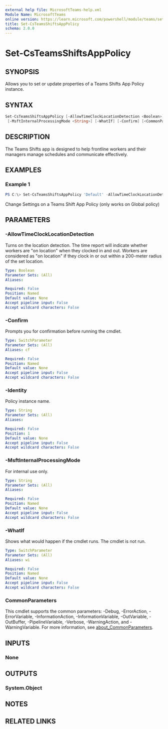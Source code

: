 ```yaml
---
external help file: MicrosoftTeams-help.xml
Module Name: MicrosoftTeams
online version: https://learn.microsoft.com/powershell/module/teams/set-csteamsshiftsapppolicy
title: Set-CsTeamsShiftsAppPolicy
schema: 2.0.0
---
```


# Set-CsTeamsShiftsAppPolicy

## SYNOPSIS

Allows you to set or update properties of a Teams Shifts App Policy instance.

## SYNTAX

```powershell
Set-CsTeamsShiftsAppPolicy [-AllowTimeClockLocationDetection <Boolean>] [[-Identity] <String>]
 [-MsftInternalProcessingMode <String>] [-WhatIf] [-Confirm] [<CommonParameters>]
```

## DESCRIPTION

The Teams Shifts app is designed to help frontline workers and their managers manage schedules and communicate effectively.

## EXAMPLES

### Example 1

```powershell
PS C:\> Set-CsTeamsShiftsAppPolicy 'Default' -AllowTimeClockLocationDetection $False
```

Change Settings on a Teams Shift App Policy (only works on Global policy)

## PARAMETERS

### -AllowTimeClockLocationDetection

Turns on the location detection. The time report will indicate whether workers are "on location" when they clocked in and out. Workers are considered as "on location" if they clock in or out within a 200-meter radius of the set location.

```yaml
Type: Boolean
Parameter Sets: (All)
Aliases:

Required: False
Position: Named
Default value: None
Accept pipeline input: False
Accept wildcard characters: False
```

### -Confirm

Prompts you for confirmation before running the cmdlet.

```yaml
Type: SwitchParameter
Parameter Sets: (All)
Aliases: cf

Required: False
Position: Named
Default value: None
Accept pipeline input: False
Accept wildcard characters: False
```

### -Identity

Policy instance name.

```yaml
Type: String
Parameter Sets: (All)
Aliases:

Required: False
Position: 1
Default value: None
Accept pipeline input: False
Accept wildcard characters: False
```

### -MsftInternalProcessingMode

For internal use only.

```yaml
Type: String
Parameter Sets: (All)
Aliases:

Required: False
Position: Named
Default value: None
Accept pipeline input: False
Accept wildcard characters: False
```

### -WhatIf

Shows what would happen if the cmdlet runs.
The cmdlet is not run.

```yaml
Type: SwitchParameter
Parameter Sets: (All)
Aliases: wi

Required: False
Position: Named
Default value: None
Accept pipeline input: False
Accept wildcard characters: False
```

### CommonParameters

This cmdlet supports the common parameters: -Debug, -ErrorAction, -ErrorVariable, -InformationAction, -InformationVariable, -OutVariable, -OutBuffer, -PipelineVariable, -Verbose, -WarningAction, and -WarningVariable. For more information, see [about_CommonParameters](http://go.microsoft.com/fwlink/?LinkID=113216).

## INPUTS

### None

## OUTPUTS

### System.Object

## NOTES

## RELATED LINKS
